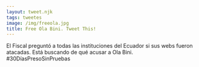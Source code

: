 ```yaml
---
layout: tweet.njk
tags: tweetes
image: /img/freeola.jpg
title: Free Ola Bini. Tweet This!
---
```

El Fiscal preguntó a todas las instituciones del Ecuador si sus webs fueron atacadas. Está buscando de qué acusar a Ola Bini. #30DíasPresoSinPruebas
